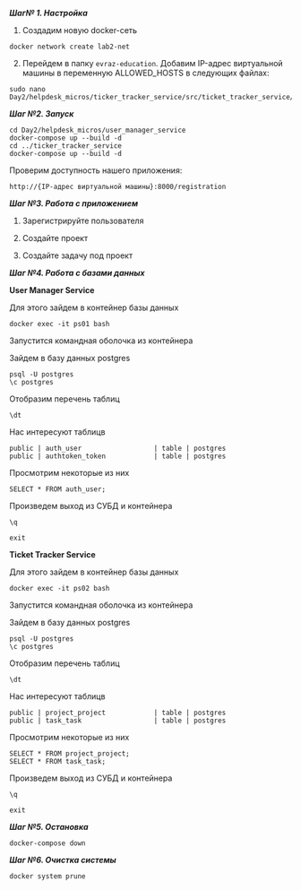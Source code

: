 ***Шаг№ 1. Настройка***

1) Создадим новую docker-сеть 
```shell
docker network create lab2-net
```
2) Перейдем в папку `evraz-education`. Добавим IP-адрес виртуальной машины в переменную ALLOWED_HOSTS в следующих файлах:
```shell
sudo nano Day2/helpdesk_micros/ticker_tracker_service/src/ticket_tracker_service/settings.py
```

***Шаг №2. Запуск***

```shell
cd Day2/helpdesk_micros/user_manager_service
docker-compose up --build -d
cd ../ticker_tracker_service
docker-compose up --build -d
```

Проверим доступность нашего приложения:
```shell
http://{IP-адрес виртуальной машины}:8000/registration
```

***Шаг №3. Работа с приложением***

1) Зарегистрируйте пользователя

2) Создайте проект

3) Создайте задачу под проект

***Шаг №4. Работа с базами данных***

**User Manager Service**

Для этого зайдем в контейнер базы данных 
```shell
docker exec -it ps01 bash
```

Запустится командная оболочка из контейнера

Зайдем в базу данных postgres

    psql -U postgres
    \c postgres

Отобразим перечень таблиц

    \dt

Нас интересуют таблицв

    public | auth_user                  | table | postgres
    public | authtoken_token            | table | postgres

Просмотрим некоторые из них

    SELECT * FROM auth_user;

Произведем выход из СУБД и контейнера

    \q

    exit

**Ticket Tracker Service**

Для этого зайдем в контейнер базы данных 
```shell
docker exec -it ps02 bash
```

Запустится командная оболочка из контейнера

Зайдем в базу данных postgres

    psql -U postgres
    \c postgres

Отобразим перечень таблиц

    \dt

Нас интересуют таблицв

    public | project_project            | table | postgres
    public | task_task                  | table | postgres

Просмотрим некоторые из них

    SELECT * FROM project_project;
    SELECT * FROM task_task;

Произведем выход из СУБД и контейнера

    \q

    exit
    
***Шаг №5. Остановка***
```shell
docker-compose down
```

***Шаг №6. Очистка системы***
```shell
docker system prune
```
